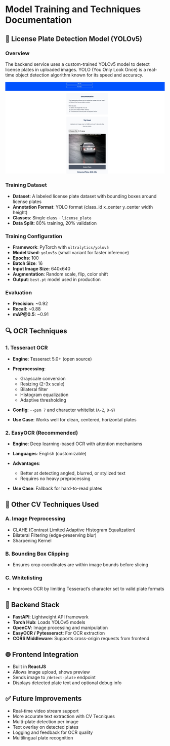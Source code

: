 # Model Training and Techniques Documentation

## 🚗 License Plate Detection Model (YOLOv5)

### Overview

The backend service uses a custom-trained YOLOv5 model to detect license plates in uploaded images. YOLO (You Only Look Once) is a real-time object detection algorithm known for its speed and accuracy.

![Demo UI](Screenshot_11-5-2025_152810_localhost.jpeg)

### Training Dataset

* **Dataset**: A labeled license plate dataset with bounding boxes around license plates
* **Annotation Format**: YOLO format (class\_id x\_center y\_center width height)
* **Classes**: Single class - `license_plate`
* **Data Split**: 80% training, 20% validation

### Training Configuration

* **Framework**: PyTorch with `ultralytics/yolov5`
* **Model Used**: `yolov5s` (small variant for faster inference)
* **Epochs**: 100
* **Batch Size**: 16
* **Input Image Size**: 640x640
* **Augmentation**: Random scale, flip, color shift
* **Output**: `best.pt` model used in production

### Evaluation

* **Precision**: \~0.92
* **Recall**: \~0.88
* **mAP\@0.5**: \~0.91

## 🔍 OCR Techniques

### 1. Tesseract OCR

* **Engine**: Tesseract 5.0+ (open source)
* **Preprocessing**:

  * Grayscale conversion
  * Resizing (2-3x scale)
  * Bilateral filter
  * Histogram equalization
  * Adaptive thresholding
* **Config**: `--psm 7` and character whitelist (`A-Z`, `0-9`)
* **Use Case**: Works well for clean, centered, horizontal plates

### 2. EasyOCR (Recommended)

* **Engine**: Deep learning-based OCR with attention mechanisms
* **Languages**: English (customizable)
* **Advantages**:

  * Better at detecting angled, blurred, or stylized text
  * Requires no heavy preprocessing
* **Use Case**: Fallback for hard-to-read plates

## 🧠 Other CV Techniques Used

### A. Image Preprocessing

* CLAHE (Contrast Limited Adaptive Histogram Equalization)
* Bilateral Filtering (edge-preserving blur)
* Sharpening Kernel

### B. Bounding Box Clipping

* Ensures crop coordinates are within image bounds before slicing

### C. Whitelisting

* Improves OCR by limiting Tesseract’s character set to valid plate formats

## 🔧 Backend Stack

* **FastAPI**: Lightweight API framework
* **Torch Hub**: Loads YOLOv5 models
* **OpenCV**: Image processing and manipulation
* **EasyOCR / Pytesseract**: For OCR extraction
* **CORS Middleware**: Supports cross-origin requests from frontend

## 🌐 Frontend Integration

* Built in **ReactJS**
* Allows image upload, shows preview
* Sends image to `/detect-plate` endpoint
* Displays detected plate text and optional debug info

## ✅ Future Improvements

* Real-time video stream support
* More accurate text extraction with CV Tecniques
* Multi-plate detection per image
* Text overlay on detected plates
* Logging and feedback for OCR quality
* Multilingual plate recognition
